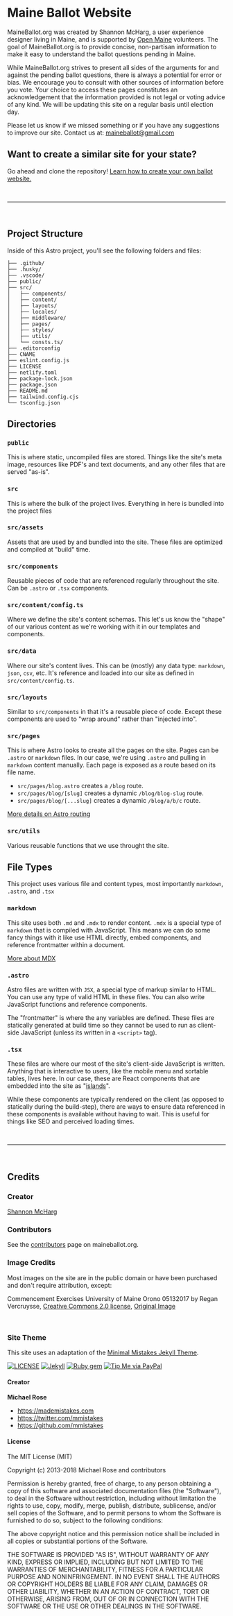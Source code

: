 # Maine Ballot Website

MaineBallot.org was created by Shannon McHarg, a user experience designer living in Maine, and is supported by [Open Maine](openmaine.org) volunteers. The goal of MaineBallot.org is to provide concise, non-partisan information to make it easy to understand the ballot questions pending in Maine.

While MaineBallot.org strives to present all sides of the arguments for and against the pending ballot questions, there is always a potential for error or bias. We encourage you to consult with other sources of information before you vote. Your choice to access these pages constitutes an acknowledgement that the information provided is not legal or voting advice of any kind. We will be updating this site on a regular basis until election day.

Please let us know if we missed something or if you have any suggestions to improve our site.
Contact us at: maineballot@gmail.com

## Want to create a similar site for your state?

Go ahead and clone the repository! [Learn how to create your own ballot website.](https://github.com/OpenMaine/maineballot/wiki/How-to-create-your-own-ballot-website)

<br />

---

<br />

## Project Structure

Inside of this Astro project, you'll see the following folders and files:

```
├── .github/
├── .husky/
├── .vscode/
├── public/
├── src/
│   ├── components/
│   ├── content/
│   ├── layouts/
│   ├── locales/
│   ├── middleware/
│   ├── pages/
│   ├── styles/
│   ├── utils/
│   └── consts.ts/
├── .editorconfig
├── CNAME
├── eslint.config.js
├── LICENSE
├── netlify.toml
├── package-lock.json
├── package.json
├── README.md
├── tailwind.config.cjs
└── tsconfig.json
```

## Directories

### `public`

This is where static, uncompiled files are stored. Things like the site's meta image, resources like PDF's and text documents, and any other files that are served "as-is".

### `src`

This is where the bulk of the project lives. Everything in here is bundled into the project files

### `src/assets`

Assets that are used by and bundled into the site. These files are optimized and compiled at "build" time.

### `src/components`

Reusable pieces of code that are referenced regularly throughout the site. Can be `.astro` or `.tsx` components.

### `src/content/config.ts`

Where we define the site's content schemas. This let's us know the "shape" of our various content as we're working with it in our templates and components.

### `src/data`

Where our site's content lives. This can be (mostly) any data type: `markdown`, `json`, `csv`, etc. It's reference and loaded into our site as defined in `src/content/config.ts`.

### `src/layouts`

Similar to `src/components` in that it's a reusable piece of code. Except these components are used to "wrap around" rather than "injected into".

### `src/pages`

This is where Astro looks to create all the pages on the site. Pages can be `.astro` or `markdown` files. In our case, we're using `.astro` and pulling in `markdown` content manually. Each page is exposed as a route based on its file name.

- `src/pages/blog.astro` creates a `/blog` route.
- `src/pages/blog/[slug]` creates a dynamic `/blog/blog-slug` route.
- `src/pages/blog/[...slug]` creates a dynamic `/blog/a/b/c` route.

[More details on Astro routing](https://docs.astro.build/en/guides/routing/)

### `src/utils`

Various reusable functions that we use throught the site.

## File Types

This project uses various file and content types, most importantly `markdown`, `.astro`, and `.tsx`

### `markdown`

This site uses both `.md` and `.mdx` to render content. `.mdx` is a special type of `markdown` that is compiled with JavaScript. This means we can do some fancy things with it like use HTML directly, embed components, and reference frontmatter within a document.

[More about MDX](https://mdxjs.com/)

### `.astro`

Astro files are written with `JSX`, a special type of markup similar to HTML. You can use any type of valid HTML in these files. You can also write JavaScript functions and reference components.

The "frontmatter" is where the any variables are defined. These files are statically generated at build time so they cannot be used to run as client-side JavaScript (unless its written in a `<script>` tag).

### `.tsx`

These files are where our most of the site's client-side JavaScript is written. Anything that is interactive to users, like the mobile menu and sortable tables, lives here. In our case, these are React components that are embedded into the site as "[islands](https://docs.astro.build/en/concepts/islands/)".

While these components are typically rendered on the client (as opposed to statically during the build-step), there are ways to ensure data referenced in these components is available without having to wait. This is useful for things like SEO and perceived loading times.

<br />

---

<br />

## Credits

### Creator

[Shannon McHarg](https://github.com/shannonmcharg)

### Contributors

See the [contributors](https://maineballot.org/contributors/) page on maineballot.org.

### Image Credits

Most images on the site are in the public domain or have been purchased and don't require attribution, except:

Commencement Exercises University of Maine Orono 05132017 by Regan Vercruysse, [Creative Commons 2.0 license](https://creativecommons.org/licenses/by-sa/2.0/), [Original Image](https://www.flickr.com/photos/rverc/34666710781)

<br />

### Site Theme

This site uses an adaptation of the [Minimal Mistakes Jekyll Theme](https://mmistakes.github.io/minimal-mistakes/).

[![LICENSE](https://img.shields.io/badge/license-MIT-lightgrey.svg)](https://raw.githubusercontent.com/mmistakes/minimal-mistakes/master/LICENSE)
[![Jekyll](https://img.shields.io/badge/jekyll-%3E%3D%203.6-blue.svg)](https://jekyllrb.com/)
[![Ruby gem](https://img.shields.io/gem/v/minimal-mistakes-jekyll.svg)](https://rubygems.org/gems/minimal-mistakes-jekyll)
[![Tip Me via PayPal](https://img.shields.io/badge/PayPal-tip%20me-green.svg?logo=paypal)](https://www.paypal.me/mmistakes)

#### Creator

**Michael Rose**

- <https://mademistakes.com>
- <https://twitter.com/mmistakes>
- <https://github.com/mmistakes>

#### License

The MIT License (MIT)

Copyright (c) 2013-2018 Michael Rose and contributors

Permission is hereby granted, free of charge, to any person obtaining a copy
of this software and associated documentation files (the "Software"), to deal
in the Software without restriction, including without limitation the rights
to use, copy, modify, merge, publish, distribute, sublicense, and/or sell
copies of the Software, and to permit persons to whom the Software is
furnished to do so, subject to the following conditions:

The above copyright notice and this permission notice shall be included in all
copies or substantial portions of the Software.

THE SOFTWARE IS PROVIDED "AS IS", WITHOUT WARRANTY OF ANY KIND, EXPRESS OR
IMPLIED, INCLUDING BUT NOT LIMITED TO THE WARRANTIES OF MERCHANTABILITY,
FITNESS FOR A PARTICULAR PURPOSE AND NONINFRINGEMENT. IN NO EVENT SHALL THE
AUTHORS OR COPYRIGHT HOLDERS BE LIABLE FOR ANY CLAIM, DAMAGES OR OTHER
LIABILITY, WHETHER IN AN ACTION OF CONTRACT, TORT OR OTHERWISE, ARISING FROM,
OUT OF OR IN CONNECTION WITH THE SOFTWARE OR THE USE OR OTHER DEALINGS IN THE
SOFTWARE.
